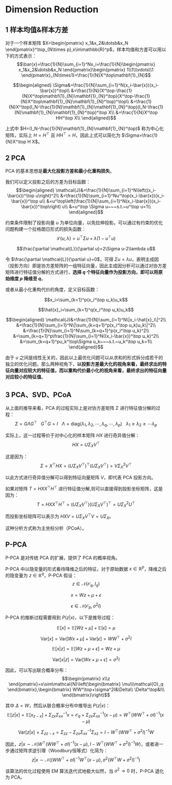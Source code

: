 # Dimension Reduction

## 1 样本均值&样本方差

对于一个样本矩阵 $X=\begin{pmatrix}
    x_1&x_2&\dotsb&x_N
\end{pmatrix}^\top_{N\times p},x\in\mathbb{R}^p$，样本均值和方差可以用以下的方式表示：
$$\bar{x}=\frac{1}{N}\sum_{i=1}^Nx_i=\frac{1}{N}\begin{pmatrix}
    x_1&x_2&\dotsb&x_N
\end{pmatrix}\begin{pmatrix}
    1\\1\\\vdots\\1
\end{pmatrix}_{N\times1}=\frac{1}{N}X^\top\mathbf{1}_{N}$$

$$\begin{aligned}
    \Sigma&=\frac{1}{N}\sum_{i=1}^N(x_i-\bar{x})(x_i-\bar{x})^\top\\
    &=\frac{1}{N}(X^\top-\frac{1}{N}X^\top\mathbf{1}_{N}\mathbf{1}_{N}^\top)(X^\top-\frac{1}{N}X^\top\mathbf{1}_{N}\mathbf{1}_{N}^\top)^\top\\
    &=\frac{1}{N}X^\top(I_N-\frac{1}{N}\mathbf{1}_{N}\mathbf{1}_{N}^\top)(I_N-\frac{1}{N}\mathbf{1}_{N}\mathbf{1}_{N}^\top)^\top X\\
    &=\frac{1}{N}X^\top HH^\top X\\
\end{aligned}$$

上式中 $H=(I_N-\frac{1}{N}\mathbf{1}_{N}\mathbf{1}_{N}^\top)$ 称为中心化矩阵，实际上 $H=H^\top$ 且 $HH^\top=H$，因此上式可以简化为 $\Sigma=\frac{1}{N}X^\top H X$。

## 2 PCA

PCA 的基本思想是**最大化投影方差和最小化重构损失**。

我们可以定义投影之后的方差为目标函数：
$$\begin{aligned}
    \mathcal{J}&=\frac{1}{N}\sum_{i=1}^N\left((x_i-\bar{x})^\top u\right)^2\\
    &=\frac{1}{N}\sum_{i=1}^Nu^\top(x_i-\bar{x})(x_i-\bar{x})^\top u\\
    &=u^\top\left(\frac{1}{N}\sum_{i=1}^N(x_i-\bar{x})(x_i-\bar{x})^\top\right) u\\
    &=u^\top \Sigma u~~~s.t.~u^\top u=1\\
\end{aligned}$$

约束条件限制了投影向量 $u$ 为单位向量，以免拉伸投影。可以通过有约束的优化问题构建一个拉格朗日形式的损失函数：
$$\mathcal{L}(u,\lambda)=u^\top \Sigma u+\lambda(1-u^\top u)$$

$$\frac{\partial \mathcal{L}}{\partial u}=2\Sigma u-2\lambda u$$

令 $\frac{\partial \mathcal{L}}{\partial u}=0$，可得 $\Sigma u=\lambda u$，表明主成因（投影方向）即是协方差矩阵的一组特征向量，因此主成因分析可以通过对协方差矩阵进行特征值分解的方式进行，**选择 $q$ 个特征向量作为投影方向，即可以将原始维度 $p$ 降维至 $q$**。

或者从最小化重构代价的角度，定义目标函数：

$$x_i=\sum_{k=1}^p(x_i^\top u_k)u_k$$

$$\hat{x}_i=\sum_{k=1}^q(x_i^\top u_k)u_k$$

$$\begin{aligned}
    \mathcal{J}&=\frac{1}{N}\sum_{i=1}^N\|x_i-\hat{x}_i\|^2\\
    &=\frac{1}{N}\sum_{i=1}^N\|\sum_{k=q+1}^p(x_i^\top u_k)u_k\|^2\\
    &=\frac{1}{N}\sum_{i=1}^N\sum_{k=q+1}^p(x_i^\top u_k)^2\\
    &=\sum_{k=q+1}^p\frac{1}{N}\sum_{i=1}^N((x_i-\bar{x})^\top u_k)^2\\
    &=\sum_{k=q+1}^pu_k^\top\Sigma u_k~~~s.t.~u_k^\top u_k=1\\
\end{aligned}$$

由于 $u$ 之间是线性无关的，因此以上最优化问题可以从求和的形式拆分成若干的独立的优化问题。那么两种视角下，**以投影方差最大化的视角来看，最终求出的特征向量对应较大的特征值，而以重构代价最小化的视角来看，最终求出的特征向量对应较小的特征值**。

## 3 PCA、SVD、PCoA

从上面的推导来看，PCA 的过程实际上是对协方差矩阵 $\Sigma$ 进行特征值分解的过程：
$$\Sigma=G\Lambda G^\top~~~G^\top G=I~~~\Lambda=\mathrm{diag}(\lambda_1,\lambda_2,\dotsb,\lambda_q,\dotsb,\lambda_p)~~~\lambda_1\geq\lambda_2\geq\dotsb\lambda_p$$

实际上，这一过程等价于对中心化的样本矩阵 $HX$ 进行奇异值分解：
$$HX=U\Sigma_X V^\top$$

这是因为：
$$\Sigma=X^\top HX=(U\Sigma_X V^\top)^\top(U\Sigma_X V^\top)=V\Sigma_X^2V^\top$$

以此方式进行奇异值分解可以得到特征向量矩阵 $V$，即代表 PCA 投影方向。

如果对矩阵 $T=HXX^\top H^\top$ 进行特征值分解,则可以直接得到投影坐标矩阵，这是因为：
$$T=HXX^\top H^\top=(U\Sigma_X V^\top)(U\Sigma_X V^\top)^\top=U\Sigma_X^2U^\top$$

而投影坐标矩阵可以表示为 $HXV=U\Sigma_X V^\top V=U\Sigma_X$。

这种分析方式称为主坐标分析（PCoA）。

## P-PCA

P-PCA 是对传统 PCA 的扩展，提供了 PCA 的概率视角。

P-PCA 中以隐变量的形式看待降维之后的特征，对于原始数据 $x\in\mathbb{R}^p$，降维之后的隐变量为 $z\in\mathbb{R}^q$，P-PCA 假设：
$$z\in\mathcal{N}(\mathcal{O}_q,I_q)$$

$$x=Wz+\mu+\epsilon$$

$$\epsilon\in\mathcal{N}(\mathcal{O}_p,\sigma^2I)$$

P-PCA 的推断过程需要用到 $P(z|x)$，以下是推导过程：

$$\mathbb{E}[x]=\mathbb{E}[Wz+\mu]+\mathbb{E}[\epsilon]=\mu$$

$$\mathrm{Var}[x]=\mathrm{Var}[Wx+\mu]+\mathrm{Var}[\epsilon]=WW^\top+\sigma^2I$$

$$\mathbb{E}[x|z]=\mathbb{E}[Wz+\mu+\epsilon]=Wz+\mu$$

$$\mathrm{Var}[x|z]=\mathrm{Var}[Wx+\mu+\epsilon]=\sigma^2I$$

因此，可以写出联合概率分布：
$$\begin{pmatrix}
    x\\z
\end{pmatrix}=x\sim\mathcal{N}\left(\begin{bmatrix}
    \mu\\\mathcal{O}_q
\end{bmatrix},\begin{bmatrix}
    WW^\top+\sigma^2I&\Delta\\
    \Delta^\top&I\\
\end{bmatrix}\right)$$

其中 $\Delta=W$，然后从联合概率分布中推导出 $P(z|x)$：
$$\mathbb{E}[z|x]=\mathbb{E}[x_{z-x}]+\Sigma_{zx}\Sigma_{xx}^{-1}x=\mathcal{O}_q+\Sigma_{zx}\Sigma_{xx}^{-1}(x-\mu)=W^\top(WW^\top+\sigma I)^{-1}(x-\mu)$$

$$\mathrm{Var}[z|x]=\Sigma_{zz-x}=\Sigma_{zz}-\Sigma_{zx}\Sigma_{xx}^{-1}\Sigma_{xz}=I-W^\top(WW^\top+\sigma^2I)^{-1}W$$

因此，$z|x\sim\mathcal{N}(W^\top(WW^\top+\sigma I)^{-1}(x-\mu),I-W^\top(WW^\top+\sigma^2I)^{-1}W)$，或者进一步通过矩阵求逆引理（Woodbury恒等式）化简为：
$$z|x\sim\mathcal{N}((WW^\top+\sigma I)^{-1}W^\top(x-\mu),\sigma^2(W^\top W+\sigma^2I)^{-1})$$

该算法的优化过程使用 EM 算法迭代式地极大似然，当 $\sigma^2\rightarrow 0$ 时，P-PCA 退化为 PCA。
